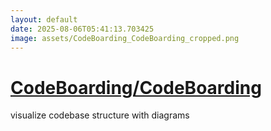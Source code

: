 ```yaml
---
layout: default
date: 2025-08-06T05:41:13.703425
image: assets/CodeBoarding_CodeBoarding_cropped.png
---
```


# [CodeBoarding/CodeBoarding](https://github.com/CodeBoarding/CodeBoarding)

visualize codebase structure with diagrams
